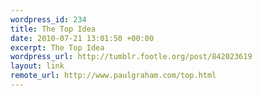 ```yaml
--- 
wordpress_id: 234
title: The Top Idea
date: 2010-07-21 13:01:50 +00:00
excerpt: The Top Idea
wordpress_url: http://tumblr.footle.org/post/842023619
layout: link
remote_url: http://www.paulgraham.com/top.html
---
```

